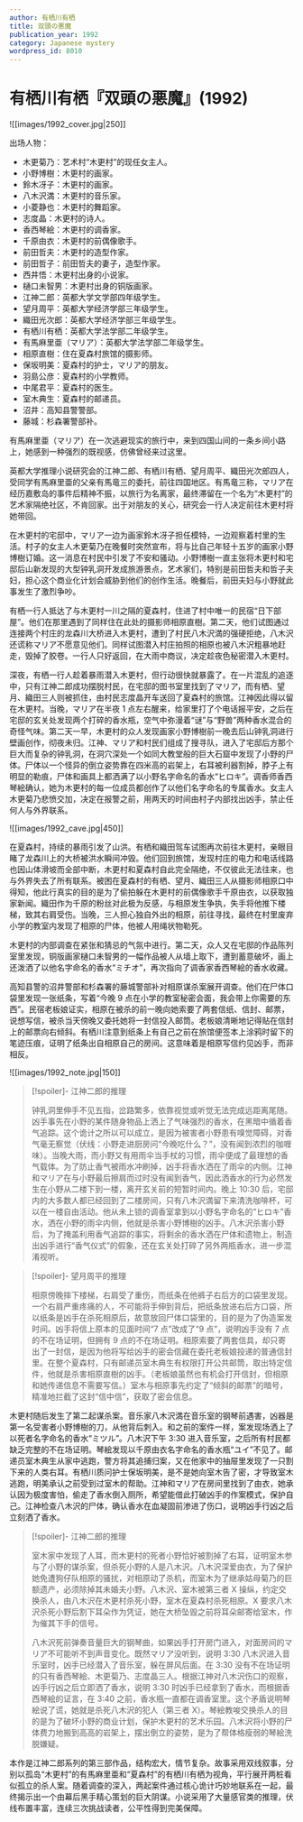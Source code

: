 ```yaml
---
author: 有栖川有栖
title: 双頭の悪魔
publication_year: 1992
category: Japanese mystery
wordpress_id: 8010
---
```

# 有栖川有栖『双頭の悪魔』(1992)

![[images/1992_cover.jpg|250]]

出场人物：
- 木更菊乃：艺术村“木更村”的现任女主人。
- 小野博樹：木更村的画家。
- 鈴木冴子：木更村的画家。
- 八木沢満：木更村的音乐家。
- 小菱静也：木更村的舞蹈家。
- 志度晶：木更村的诗人。
- 香西琴絵：木更村的调香家。
- 千原由衣：木更村的前偶像歌手。
- 前田哲夫：木更村的造型作家。
- 前田哲子：前田哲夫的妻子，造型作家。
- 西井悟：木更村出身的小说家。
- 樋口未智男：木更村出身的铜版画家。
- 江神二郎：英都大学文学部四年级学生。
- 望月周平：英都大学经济学部三年级学生。
- 織田光次郎：英都大学经济学部三年级学生。
- 有栖川有栖：英都大学法学部二年级学生。
- 有馬麻里亜（マリア）：英都大学法学部二年级学生。
- 相原直樹：住在夏森村旅馆的摄影师。
- 保坂明美：夏森村的护士，マリア的朋友。
- 羽島公彦：夏森村的小学教师。
- 中尾君平：夏森村的医生。
- 室木典生：夏森村的邮递员。
- 沼井：高知县警警部。
- 藤城：杉森署警部补。

有馬麻里亜（マリア）在一次逃避现实的旅行中，来到四国山间的一条乡间小路上，她感到一种强烈的既视感，仿佛曾经来过这里。

英都大学推理小说研究会的江神二郎、有栖川有栖、望月周平、織田光次郎四人，受同学有馬麻里亜的父亲有馬竜三的委托，前往四国地区。有馬竜三称，マリア在经历嘉敷岛的事件后精神不振，以旅行为名离家，最终滞留在一个名为“木更村”的艺术家隔绝社区，不肯回家。出于对朋友的关心，研究会一行人决定前往木更村将她带回。

在木更村的宅邸中，マリア一边为画家鈴木冴子担任模特，一边观察着村里的生活。村子的女主人木更菊乃在晚餐时突然宣布，将与比自己年轻十五岁的画家小野博樹订婚。这一消息在村民中引发了不安和骚动。小野博樹一直主张将木更村和宅邸后山新发现的大型钟乳洞开发成旅游景点，艺术家们，特别是前田哲夫和哲子夫妇，担心这个商业化计划会威胁到他们的创作生活。晚餐后，前田夫妇与小野就此事发生了激烈争吵。

有栖一行人抵达了与木更村一川之隔的夏森村，住进了村中唯一的民宿“日下部屋”。他们在那里遇到了同样住在此处的摄影师相原直樹。第二天，他们试图通过连接两个村庄的龙森川大桥进入木更村，遭到了村民八木沢満的强硬拒绝，八木沢还谎称マリア不愿意见他们。同样试图潜入村庄拍照的相原也被八木沢粗暴地赶走，毁掉了胶卷。一行人只好返回，在大雨中商议，决定趁夜色秘密潜入木更村。

深夜，有栖一行人趁着暴雨潜入木更村，但行动很快就暴露了。在一片混乱的追逐中，只有江神二郎成功摆脱村民，在宅邸的图书室里找到了マリア，而有栖、望月、織田三人则被抓住，由村民志度晶开车送回了夏森村的旅馆。江神因此得以留在木更村。当晚，マリア在半夜 1 点左右醒来，给家里打了个电话报平安，之后在宅邸的玄关处发现两个打碎的香水瓶，空气中弥漫着“谜”与“野兽”两种香水混合的奇怪气味。第二天一早，木更村的众人发现画家小野博樹前一晚去后山钟乳洞进行壁画创作，彻夜未归。江神、マリア和村民们组成了搜寻队，进入了宅邸后方那个巨大而复杂的钟乳洞，在洞穴深处一个如同大教堂般的巨大石窟中发现了小野的尸体。尸体以一个怪异的倒立姿势靠在四米高的岩架上，右耳被利器割掉，脖子上有明显的勒痕，尸体和画具上都洒满了以小野名字命名的香水“ヒロキ”。调香师香西琴絵确认，她为木更村的每一位成员都创作了以他们名字命名的专属香水。女主人木更菊乃悲愤交加，决定在报警之前，用两天的时间由村子内部找出凶手，禁止任何人与外界联系。

![[images/1992_cave.jpg|450]]

在夏森村，持续的暴雨引发了山洪。有栖和織田驾车试图再次前往木更村，亲眼目睹了龙森川上的大桥被洪水瞬间冲毁。他们回到旅馆，发现村庄的电力和电话线路也因山体滑坡而全部中断，木更村和夏森村自此完全隔绝，不仅彼此无法往来，也与外界失去了所有联系。被困在夏森村的有栖、望月、織田三人从摄影师相原口中得知，他此行真实的目的是为了偷拍躲在木更村的前偶像歌手千原由衣，以获取独家新闻。織田作为千原的粉丝对此极为反感，与相原发生争执，失手将他推下楼梯，致其右肩受伤。当晚，三人担心独自外出的相原，前往寻找，最终在村里废弃小学的教室内发现了相原的尸体，他被人用绳状物勒死。

木更村的内部调查在紧张和猜忌的气氛中进行。第二天，众人又在宅邸的作品陈列室里发现，铜版画家樋口未智男的一幅作品被人从墙上取下，遭到蓄意破坏，画上还泼洒了以他名字命名的香水“ミチオ”，再次指向了调香家香西琴絵的香水收藏。

高知县警的沼井警部和杉森署的藤城警部补对相原谋杀案展开调查。他们在尸体口袋里发现一张纸条，写着“今晚 9 点在小学的教室秘密会面，我会带上你需要的东西”。民宿老板娘证实，相原在被杀的前一晚向她索要了两套信纸、信封、邮票，说想写信，被杀当天傍晚又委托她将一封信投入邮筒。老板娘清晰地记得贴在信封上的邮票向右倾斜。有栖川注意到纸条上有自己之前在旅馆便签本上涂鸦时留下的笔迹压痕，证明了纸条出自相原自己的房间。这意味着是相原写信约见凶手，而非相反。

![[images/1992_note.jpg|150]]

> [!spoiler]- 江神二郎的推理
> 
> 钟乳洞里伸手不见五指，岔路繁多，依靠视觉或听觉无法完成远距离尾随。凶手事先在小野的某件随身物品上洒上了气味强烈的香水，在黑暗中循着香气追踪。这个诡计之所以可以成立，是因为被害者小野患有嗅觉障碍，对香气毫无察觉（伏线：小野走进厨房问“今晚吃什么？”，没有闻到浓烈的咖喱味）。当晚大雨，而小野又有用雨伞当手杖的习惯，雨伞便成了最理想的香气载体。为了防止香气被雨水冲刷掉，凶手将香水洒在了雨伞的内侧。江神和マリア在与小野最后擦肩而过时没有闻到香气，因此洒香水的行为必然发生在小野从二楼下到一楼，离开玄关前的短暂时间内。晚上 10:30 后，宅邸内的大多数人都已经回到了二楼房间，只有八木沢満留下来清洗咖啡杯，可以在一楼自由活动。他从未上锁的调香室拿到以小野名字命名的“ヒロキ”香水，洒在小野的雨伞内侧，他就是杀害小野博樹的凶手。八木沢杀害小野后，为了掩盖利用香气追踪的事实，将剩余的香水洒在尸体和遗物上，制造出凶手进行“香气仪式”的假象，还在玄关处打碎了另外两瓶香水，进一步混淆视听。

> [!spoiler]- 望月周平的推理
> 
> 相原傍晚摔下楼梯，右肩受了重伤，而纸条在他裤子右后方的口袋里发现。一个右肩严重疼痛的人，不可能将手伸到背后，把纸条放进右后方口袋，所以纸条是凶手在杀死相原后，故意放回尸体口袋里的，目的是为了伪造案发时间。凶手将信上原本的见面时间“7 点”改成了“9 点”，说明凶手没有 7 点的不在场证明，但拥有 9 点的不在场证明。相原索要了两套信具，却只寄出了一封信，是因为他将写给凶手的密会信藏在委托老板娘投递的普通信封里。在整个夏森村，只有邮递员室木典生有权限打开公共邮筒，取出特定信件，他就是杀害相原直樹的凶手。（老板娘虽然也有机会打开信封，但相原和她传递信息不需要写信。）室木与相原事先约定了“倾斜的邮票”的暗号，精准地拦截了这封“信中信”，获取了密会信息。

木更村随后发生了第二起谋杀案。音乐家八木沢満在音乐室的钢琴前遇害，凶器是第一名受害者小野博樹的刀，从他背后刺入。和之前的案件一样，案发现场洒上了以死者名字命名的香水“ミツル”。八木沢下午 3:30 进入音乐室，之后所有村民都缺乏完整的不在场证明。琴絵发现以千原由衣名字命名的香水瓶“ユイ”不见了。邮递员室木典生从家中逃跑，警方将其追捕归案，又在他家中的抽屉里发现了一只割下来的人类右耳。有栖川质问护士保坂明美，是不是她向室木告了密，才导致室木逃跑，明美承认之前受到过室木的帮助。江神和マリア在房间里找到了由衣，她承认因为极度害怕，偷走了香水倒入厕所，希望能借此打破凶手的作案模式，保护自己。江神检查八木沢的尸体，确认香水在血凝固前渗进了伤口，说明凶手行凶之后立刻洒了香水。

> [!spoiler]- 江神二郎的推理
> 
> 室木家中发现了人耳，而木更村的死者小野恰好被割掉了右耳，证明室木参与了小野的谋杀案，但杀死小野的人是八木沢。八木沢深爱由衣，为了保护她免遭狗仔队相原的骚扰，对相原动了杀机，而室木为了继承姑母菊乃的巨额遗产，必须除掉其未婚夫小野。八木沢、室木被第三者 X 操纵，约定交换杀人，由八木沢在木更村杀死小野，室木在夏森村杀死相原。X 要求八木沢杀死小野后割下耳朵作为凭证，她在大桥坠毁之前将耳朵邮寄给室木，作为催其下手的信号。
> 
> 八木沢死前弹奏音量巨大的钢琴曲，如果凶手打开房门进入，对面房间的マリア不可能听不到声音变化。既然マリア没听到，说明 3:30 八木沢进入音乐室时，凶手已经潜入了音乐室，躲在屏风后面。在 3:30 没有不在场证明的只有香西琴絵、木更菊乃、志度晶三人。根据江神对八木沢伤口的观察，凶手行凶之后立即洒了香水，说明 3:30 时凶手已经拿到了香水，而根据香西琴絵的证言，在 3:40 之前，香水瓶一直都在调香室里。这个矛盾说明琴絵说了谎，她就是杀死八木沢的犯人（第三者 X）。琴絵教唆交换杀人的目的是为了破坏小野的商业计划，保护木更村的艺术乐园。八木沢将小野的尸体费力地搬到高高的岩架上，摆出倒立的姿势，是为了帮体格瘦弱的琴絵洗脱嫌疑。

本作是江神二郎系列的第三部作品，结构宏大，情节复杂。故事采用双线叙事，分别以孤岛“木更村”的有馬麻里亜和“夏森村”的有栖川有栖为视角，平行展开两桩看似孤立的杀人案。随着调查的深入，两起案件通过核心诡计巧妙地联系在一起，最终揭示出一个由幕后黑手精心策划的巨大阴谋。小说采用了大量感官类的推理，伏线布置丰富，连续三次挑战读者，公平性得到完美保障。